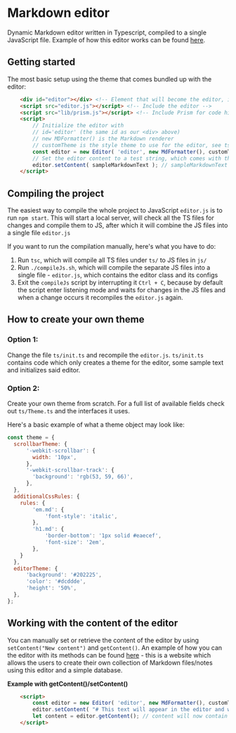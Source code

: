 # Markdown editor

Dynamic Markdown editor written in Typescript, compiled to a single JavaScript file. Example of how this editor works can be found [here](https://luchev.github.io/markdown-editor/).

## Getting started

The most basic setup using the theme that comes bundled up with the editor:

```html
    <div id="editor"></div> <!-- Element that will become the editor, id is important -->
    <script src="editor.js"></script> <!-- Include the editor -->
    <script src="lib/prism.js"></script> <!-- Include Prism for code highlight -->
    <script>
        // Initialize the editor with
        // id='editor' (the same id as our <div> above)
        // new MDFormatter() is the Markdown renderer
        // customTheme is the style theme to use for the editor, see ts/init.ts on how to create your own
        const editor = new Editor( 'editor', new MdFormatter(), customTheme );
        // Set the editor content to a test string, which comes with the editor
        editor.setContent( sampleMarkdownText ); // sampleMarkdownText is defined in ts/init.ts
    </script>
```

## Compiling the project

The easiest way to compile the whole project to JavaScript `editor.js` is to run `npm start`. This will start a local server, will check all the TS files for changes and compile them to JS, after which it will combine the JS files into a single file `editor.js`

If you want to run the compilation manually, here's what you have to do:

1. Run `tsc`, which will compile all TS files under `ts/` to JS files in `js/`
2. Run `./compileJs.sh`, which will compile the separate JS files into a single file - `editor.js`, which contains the editor class and its configs
3. Exit the `compileJs` script by interrupting it `Ctrl + C`, because by default the script enter listening mode and waits for changes in the JS files and when a change occurs it recompiles the `editor.js` again.

## How to create your own theme

### Option 1:

Change the file `ts/init.ts` and recompile the `editor.js`. `ts/init.ts` contains code which only creates a theme for the editor, some sample text and initializes said editor.

### Option 2:

Create your own theme from scratch. For a full list of available fields check out `ts/Theme.ts` and the interfaces it uses.

Here's a basic example of what a theme object may look like:

```javascript
const theme = {
  scrollbarTheme: {
      '-webkit-scrollbar': {
        width: '10px',
      },
      '-webkit-scrollbar-track': {
        'background': 'rgb(53, 59, 66)',
      },
  },
  additionalCssRules: {
	rules: {
		'em.md': {
			'font-style': 'italic',
		},
		'h1.md': {
			'border-bottom': '1px solid #eaecef',
            'font-size': '2em',
		},
	}
  },
  editorTheme: {
      'background': '#202225',
      'color': '#dcddde',
      'height': '50%',
  },
};
```

## Working with the content of the editor

You can manually set or retrieve the content of the editor by using `setContent("New content")` and `getContent()`.  An example of how you can the editor with its methods can be found [here](https://github.com/luchev/uni-markdown-editor-website) - this is a website which allows the users to create their own collection of Markdown files/notes using this editor and a simple database. 

**Example with getContent()/setContent()**

```html
    <script>
        const editor = new Editor( 'editor', new MdFormatter(), customTheme );
        editor.setContent( "# This text will appear in the editor and will be formatted as a Markdown Title" );
        let content = editor.getContent(); // content will now contain the text above
    </script>
```



